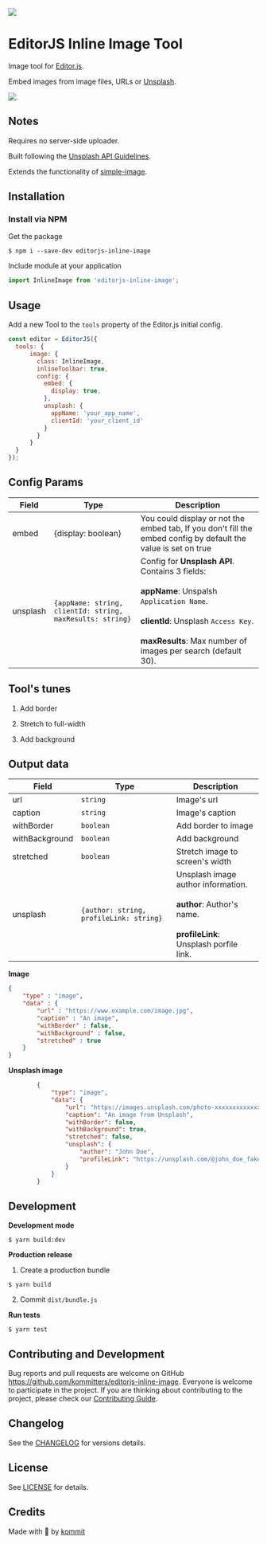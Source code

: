 ![](https://badgen.net/badge/Editor.js/v2.0/blue)

# EditorJS Inline Image Tool

Image tool for [Editor.js](https://editorjs.io).

Embed images from image files, URLs or [Unsplash](https://unsplash.com/).

![](assets/demo.gif)

## Notes

Requires no server-side uploader.

Built following the [Unsplash API Guidelines](https://help.unsplash.com/en/articles/2511245-unsplash-api-guidelines).

Extends the functionality of [simple-image](https://github.com/editor-js/simple-image).

## Installation

### Install via NPM
Get the package
```shell
$ npm i --save-dev editorjs-inline-image
```

Include module at your application

```javascript
import InlineImage from 'editorjs-inline-image';
```

## Usage

Add a new Tool to the `tools` property of the Editor.js initial config.

```javascript
const editor = EditorJS({
  tools: {
      image: {
        class: InlineImage,
        inlineToolbar: true,
        config: {
          embed: {
            display: true,
          },
          unsplash: {
            appName: 'your_app_name',
            clientId: 'your_client_id'
          }
        }
      }
  }
});
```

## Config Params

| Field          | Type      | Description                     |
| -------------- | --------- | ------------------------------- |
| embed          | {display: boolean} | You could display or not the embed tab, If you don't fill the embed config by default the value is set on true
| unsplash       | `{appName: string, clientId: string, maxResults: string}`  | Config for **Unsplash API**. Contains 3 fields: <br><br> **appName**: Unspalsh `Application Name`. <br><br> **clientId**: Unsplash `Access Key`. <br><br> **maxResults**: Max number of images per search (default 30).                    |

## Tool's tunes

1. Add border

2. Stretch to full-width

3. Add background

## Output data

| Field          | Type      | Description                     |
| -------------- | --------- | ------------------------------- |
| url            | `string`  | Image's url                     |
| caption        | `string`  | Image's caption                 |
| withBorder     | `boolean` | Add border to image             |
| withBackground | `boolean` | Add background          |
| stretched      | `boolean` | Stretch image to screen's width |
| unsplash       | `{author: string, profileLink: string}` | Unsplash image author information. <br><br> **author**: Author's name. <br><br> **profileLink**: Unsplash porfile link.

**Image**

```json
{
    "type" : "image",
    "data" : {
        "url" : "https://www.example.com/image.jpg",
        "caption" : "An image",
        "withBorder" : false,
        "withBackground" : false,
        "stretched" : true
    }
}
```

**Unsplash image**

```json
        {
            "type": "image",
            "data": {
                "url": "https://images.unsplash.com/photo-xxxxxxxxxxxxxxxxx",
                "caption": "An image from Unsplash",
                "withBorder": false,
                "withBackground": true,
                "stretched": false,
                "unsplash": {
                    "author": "John Doe",
                    "profileLink": "https://unsplash.com/@john_doe_fake"
                }
            }
        }
```

## Development

**Development mode**
```shell
$ yarn build:dev
```

**Production release**
1. Create a production bundle
```shell
$ yarn build
```

2. Commit `dist/bundle.js`

**Run tests**
```shell
$ yarn test
```

## Contributing and Development
Bug reports and pull requests are welcome on GitHub https://github.com/kommitters/editorjs-inline-image. Everyone is welcome to participate in the project. If you are thinking about contributing to the project, please check our [Contributing Guide](https://github.com/kommitters/editorjs-inline-image/blob/master/CONTRIBUTING.md).

## Changelog
See the [CHANGELOG](https://github.com/kommitters/editorjs-inline-image/blob/master/CHANGELOG.md) for versions details.

## License
See [LICENSE](https://github.com/kommitters/editorjs-inline-image/blob/master/LICENSE) for details.

## Credits
Made with 💙 by [kommit](https://kommit.co)
